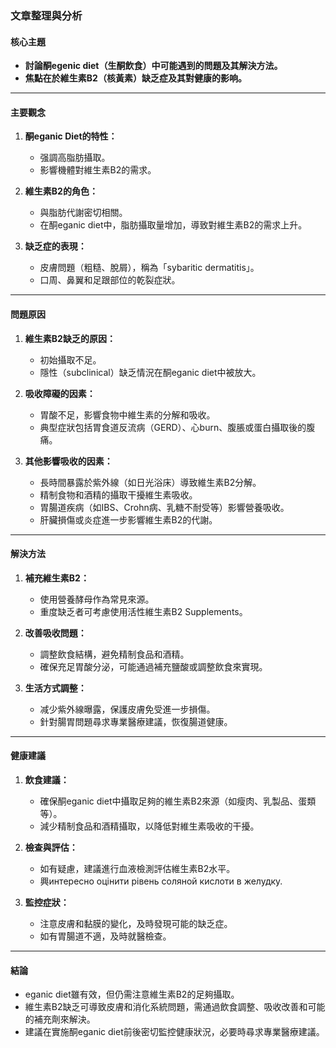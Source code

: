 ### 文章整理與分析

#### 核心主題
- **討論酮egenic diet（生酮飲食）中可能遇到的問題及其解決方法。**
- **焦點在於維生素B2（核黃素）缺乏症及其對健康的影响。**

---

#### 主要觀念
1. **酮eganic Diet的特性：**
   - 强調高脂肪攝取。
   - 影響機體對維生素B2的需求。

2. **維生素B2的角色：**
   - 與脂肪代謝密切相關。
   - 在酮eganic diet中，脂肪攝取量增加，導致對維生素B2的需求上升。

3. **缺乏症的表現：**
   - 皮膚問題（粗糙、脫屑），稱為「sybaritic dermatitis」。
   - 口周、鼻翼和足跟部位的乾裂症狀。

---

#### 問題原因
1. **維生素B2缺乏的原因：**
   - 初始攝取不足。
   - 隱性（subclinical）缺乏情況在酮eganic diet中被放大。

2. **吸收障礙的因素：**
   - 胃酸不足，影響食物中維生素的分解和吸收。
   - 典型症狀包括胃食道反流病（GERD）、心burn、腹脹或蛋白攝取後的腹痛。

3. **其他影響吸收的因素：**
   - 長時間暴露於紫外線（如日光浴床）導致維生素B2分解。
   - 精制食物和酒精的攝取干擾維生素吸收。
   - 胃腸道疾病（如IBS、Crohn病、乳糖不耐受等）影響營養吸收。
   - 肝臟損傷或炎症進一步影響維生素B2的代謝。

---

#### 解決方法
1. **補充維生素B2：**
   - 使用營養酵母作為常見來源。
   - 重度缺乏者可考慮使用活性維生素B2 Supplements。

2. **改善吸收問題：**
   - 調整飲食結構，避免精制食品和酒精。
   - 確保充足胃酸分泌，可能通過補充鹽酸或調整飲食來實現。

3. **生活方式調整：**
   - 减少紫外線曝露，保護皮膚免受進一步損傷。
   - 針對腸胃問題尋求專業醫療建議，恢復腸道健康。

---

#### 健康建議
1. **飲食建議：**
   - 確保酮eganic diet中攝取足夠的維生素B2來源（如瘦肉、乳製品、蛋類等）。
   - 減少精制食品和酒精攝取，以降低對維生素吸收的干擾。

2. **檢查與評估：**
   - 如有疑慮，建議進行血液檢測評估維生素B2水平。
   - 興интересно оцінити рівень соляной кислоти в желудку.

3. **監控症狀：**
   - 注意皮膚和黏膜的變化，及時發現可能的缺乏症。
   - 如有胃腸道不適，及時就醫檢查。

---

#### 結論
- eganic diet雖有效，但仍需注意維生素B2的足夠攝取。
- 維生素B2缺乏可導致皮膚和消化系統問題，需通過飲食調整、吸收改善和可能的補充劑來解決。
- 建議在實施酮eganic diet前後密切監控健康狀況，必要時尋求專業醫療建議。